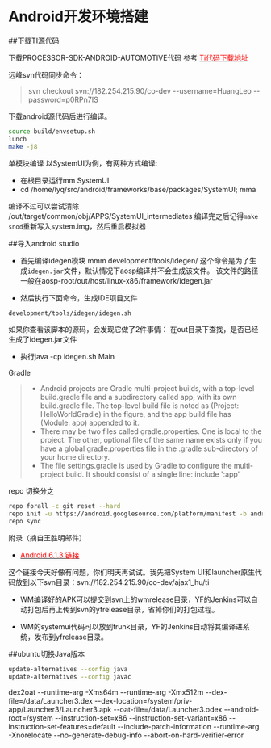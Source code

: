  # Android开发环境搭建

##下载TI源代码

下载PROCESSOR-SDK-ANDROID-AUTOMOTIVE代码
参考 [<font color="red">Ti代码下载地址</font>](http://processors.wiki.ti.com/index.php/6AO.1.0_Release_Notescon)


远峰svn代码同步命令：
> svn checkout svn://182.254.215.90/co-dev --username=HuangLeo --password=p0RPn7IS

下载android源代码后进行编译。

```bash
source build/envsetup.sh
lunch
make -j8
```

单模块编译
以SystemUI为例，有两种方式编译:

+ 在根目录运行mm  SystemUI
+ cd /home/lyq/src/android/frameworks/base/packages/SystemUI; mma

编译不过可以尝试清除 /out/target/common/obj/APPS/SystemUI_intermediates
编译完之后记得`make snod`重新写入system.img，然后重启模拟器

##导入android studio

+ 首先编译idegen模块
mmm development/tools/idegen/
这个命令是为了生成`idegen.jar`文件，默认情况下aosp编译并不会生成该文件。
该文件的路径一般在aosp-root/out/host/linux-x86/framework/idegen.jar

+ 然后执行下面命令，生成IDE项目文件
```bash
development/tools/idegen/idegen.sh
```
如果你查看该脚本的源码，会发现它做了2件事情：
在out目录下查找，是否已经生成了idegen.jar文件

+ 执行java -cp idegen.sh Main

Gradle
> + Android projects are Gradle multi-project builds, with a top-level build.gradle file and a subdirectory called app, with its own build.gradle file. The top-level build file is noted as (Project: HelloWorldGradle) in the figure, and the app build file has (Module: app) appended to it.
> + There may be two files called gradle.properties. One is local to the project. The other, optional file of the same name exists only if you have a global gradle.properties file in the .gradle sub-directory of your home directory.
> + The file settings.gradle is used by Gradle to configure the multi-project build. It should consist of a single line:
include ':app'

repo 切换分之
```bash
repo forall -c git reset --hard
repo init -u https://android.googlesource.com/platform/manifest -b android-6.0.1_r1
repo sync
```

附录（摘自王胜明邮件）
+ [<font color="red">Android 6.1.3 链接</font>](http://software-dl.ti.com/infotainment/jacinto6/android/6AM_1_3_Release/index_FDS.html)

这个链接今天好像有问题，你们明天再试试。我先把System UI和launcher原生代码放到以下svn目录：svn://182.254.215.90/co-dev/ajax1_hu/ti

+ WM编译好的APK可以提交到svn上的wmrelease目录，YF的Jenkins可以自动打包后再上传到svn的yfrelease目录，省掉你们的打包过程。

+ WM的systemui代码可以放到trunk目录，YF的Jenkins自动将其编译进系统，发布到yfrelease目录。

##ubuntu切换Java版本
```bash
update-alternatives --config java
update-alternatives --config javac
```

dex2oat --runtime-arg -Xms64m --runtime-arg -Xmx512m --dex-file=/data/Launcher3.dex --dex-location=/system/priv-app/Launcher3/Launcher3.apk --oat-file=/data/Launcher3.odex --android-root=/system --instruction-set=x86 --instruction-set-variant=x86 --instruction-set-features=default --include-patch-information --runtime-arg -Xnorelocate --no-generate-debug-info --abort-on-hard-verifier-error
